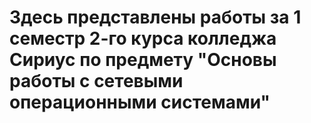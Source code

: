 # Здесь представлены работы за 1 семестр 2-го курса колледжа Сириус по предмету "Основы работы с сетевыми операционными системами"
